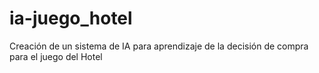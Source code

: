 # ia-juego_hotel
Creación de un sistema de IA para aprendizaje de la decisión de compra para el juego del Hotel
